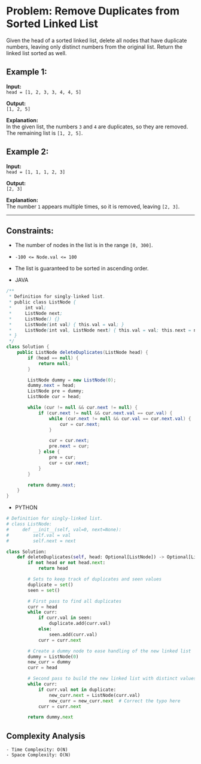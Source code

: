 # Problem: Remove Duplicates from Sorted Linked List

Given the head of a sorted linked list, delete all nodes that have duplicate numbers, leaving only distinct numbers from the original list. Return the linked list sorted as well.

## Example 1:

**Input:**  
`head = [1, 2, 3, 3, 4, 4, 5]`

**Output:**  
`[1, 2, 5]`

**Explanation:**  
In the given list, the numbers `3` and `4` are duplicates, so they are removed. The remaining list is `[1, 2, 5]`.

## Example 2:

**Input:**  
`head = [1, 1, 1, 2, 3]`

**Output:**  
`[2, 3]`

**Explanation:**  
The number `1` appears multiple times, so it is removed, leaving `[2, 3]`.

---

## Constraints:

- The number of nodes in the list is in the range `[0, 300]`.
- `-100 <= Node.val <= 100`
- The list is guaranteed to be sorted in ascending order.

- JAVA

```java
/**
 * Definition for singly-linked list.
 * public class ListNode {
 *     int val;
 *     ListNode next;
 *     ListNode() {}
 *     ListNode(int val) { this.val = val; }
 *     ListNode(int val, ListNode next) { this.val = val; this.next = next; }
 * }
 */
class Solution {
    public ListNode deleteDuplicates(ListNode head) {
        if (head == null) {
            return null;
        }

        ListNode dummy = new ListNode(0);
        dummy.next = head;
        ListNode pre = dummy;
        ListNode cur = head;

        while (cur != null && cur.next != null) {
            if (cur.next != null && cur.next.val == cur.val) {
                while (cur.next != null && cur.val == cur.next.val) {
                    cur = cur.next;
                }

                cur = cur.next;
                pre.next = cur;
            } else {
                pre = cur;
                cur = cur.next;
            }
        }

        return dummy.next;
    }
}
```

- PYTHON

```python
# Definition for singly-linked list.
# class ListNode:
#     def __init__(self, val=0, next=None):
#         self.val = val
#         self.next = next

class Solution:
    def deleteDuplicates(self, head: Optional[ListNode]) -> Optional[ListNode]:
        if not head or not head.next:
            return head

        # Sets to keep track of duplicates and seen values
        duplicate = set()
        seen = set()

        # First pass to find all duplicates
        curr = head
        while curr:
            if curr.val in seen:
                duplicate.add(curr.val)
            else:
                seen.add(curr.val)
            curr = curr.next

        # Create a dummy node to ease handling of the new linked list
        dummy = ListNode(0)
        new_curr = dummy
        curr = head

        # Second pass to build the new linked list with distinct values
        while curr:
            if curr.val not in duplicate:
                new_curr.next = ListNode(curr.val)
                new_curr = new_curr.next  # Correct the typo here
            curr = curr.next

        return dummy.next
```

## Complexity Analysis

```
- Time Complexity: O(N)
- Space Complexity: O(N)
```
